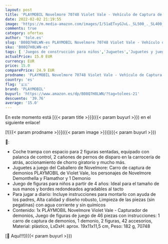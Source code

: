 ```yaml
---
layout: post
title: 'PLAYMOBIL Novelmore 70748 Violet Vale - Vehículo de Captura de Demonios  A partir de 4 años'
date: 2022-02-02 21:19:55
image: 'https://m.media-amazon.com/images/I/51aETxyGJvL._SL500_._SL400_.jpg'
comments: true
category: ofertas
author: 'tole.es'
slug: 'B08Q7H8LWN-es PLAYMOBIL Novelmore 70748 Violet Vale - Vehículo de...'
sku: 'B08Q7H8LWN-es'
tags: [ 'Juegos de construcción para niños','Juguetes','Juguetes y juegos','Sets de construcción','playmobil', ]
actualPrice: 15.0 EUR
currency: EUR
price: 15.0
comparePrice: 24.9 EUR
prodname: 'PLAYMOBIL Novelmore 70748 Violet Vale - Vehículo de Captura de Demonios  A partir de 4 años'
country: 'es'
flag: '🇪🇸'
brand: 'PLAYMOBIL'
buyurl: 'https://www.amazon.es/dp/B08Q7H8LWN/?tag=tolees-21'
descuento: '39.76'
average: '15.0'
---
```


En este momento está [{{< param title >}}]({{< param buyurl >}}) en el siguiente enlace!

[![{{< param prodname >}}]({{< param image >}})]({{< param buyurl >}})

🔎:

- Coche trampa con espacio para 2 figuras sentadas, equipado con palanca de control, 2 cañones de pernos de disparo en la carrocería de atrás, accionamiento de chorro giratorio y mucho más.
- Juguetes a juego del Caballero de Novelmore: Carro de captura de demonios PLAYMOBIL de Violet Vale, los personajes de Novelmore Demonthella y Flamathor y 1 Demonio
- Juego de figuras para niños a partir de 4 años: Ideal para el tamaño de sus manos y bordes redondeados agradables al tacto
- Para jugar a diario: Incluye instrucciones para montarlo con ayuda de los padres, Alta calidad y diseño robusto, Limpieza de las piezas (sin pegatinas) con agua corriente y sin químicos
- Contenido: 1x PLAYMOBIL Novelmore Violet Vale - Capturador de demonios, Juego de figuras de juego de 46 piezas con instrucciones: 1 carro de captura de demonios, 1 demonio, 2 figuras, 42 accesorios, Material: plástico, LxDxH: aprox. 19x11x11,5 cm, Peso: 182 g, 70748

[🛒 Aquí!!!]({{< param buyurl >}})
